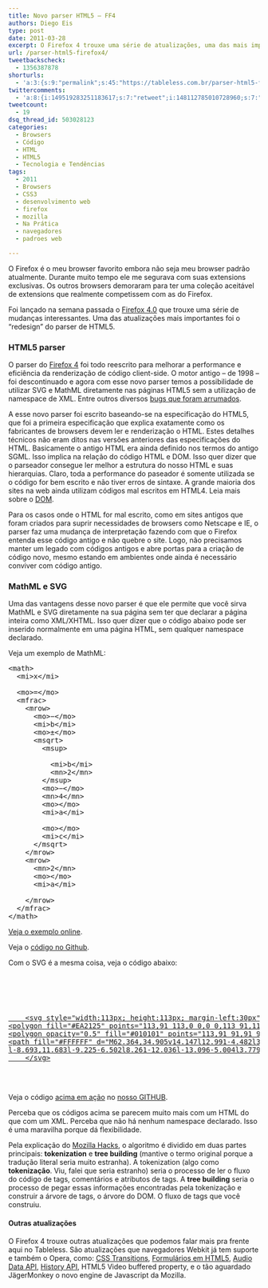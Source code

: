 ```yaml
---
title: Novo parser HTML5 – FF4
authors: Diego Eis
type: post
date: 2011-03-28
excerpt: O Firefox 4 trouxe uma série de atualizações, uma das mais importantes é o novo parser de HTML5 que promete ser mais rápido e eficiente.
url: /parser-html5-firefox4/
tweetbackscheck:
  - 1356387878
shorturls:
  - 'a:3:{s:9:"permalink";s:45:"https://tableless.com.br/parser-html5-firefox4";s:7:"tinyurl";s:26:"https://tinyurl.com/3bn68dd";s:4:"isgd";s:19:"https://is.gd/QyN5zx";}'
twittercomments:
  - 'a:8:{i:149519283251183617;s:7:"retweet";i:148112785010728960;s:7:"retweet";i:148084287009337347;s:7:"retweet";i:148080926189031425;s:7:"retweet";i:159806608183009282;s:7:"retweet";i:159299086321848320;s:7:"retweet";i:159251208404598784;s:7:"retweet";i:159250146528473088;s:7:"retweet";}'
tweetcount:
  - 19
dsq_thread_id: 503028123
categories:
  - Browsers
  - Código
  - HTML
  - HTML5
  - Tecnologia e Tendências
tags:
  - 2011
  - Browsers
  - CSS3
  - desenvolvimento web
  - firefox
  - mozilla
  - Na Prática
  - navegadores
  - padroes web

---
```

O Firefox é o meu browser favorito embora não seja meu browser padrão atualmente. Durante muito tempo ele me segurava com suas extensions exclusivas. Os outros browsers demoraram para ter uma coleção aceitável de extensions que realmente competissem com as do Firefox.
  
Foi lançado na semana passada o <a href="https://getfirefox.com/" title="baixe agora" rel="external">Firefox 4.0</a> que trouxe uma série de mudanças interessantes. Uma das atualizações mais importantes foi o &#8220;redesign&#8221; do parser de HTML5.

### HTML5 parser

O parser do [Firefox 4][1] foi todo reescrito para melhorar a performance e eficiência da renderização de código client-side. O motor antigo &#8211; de 1998 &#8211; foi descontinuado e agora com esse novo parser temos a possibilidade de utilizar SVG e MathML diretamente nas páginas HTML5 sem a utilização de namespace de XML. Entre outros diversos [bugs que foram arrumados][2].

A esse novo parser foi escrito baseando-se na especificação do HTML5, que foi a primeira especificação que explica exatamente como os fabricantes de browsers devem ler e renderização o HTML. Estes detalhes técnicos não eram ditos nas versões anteriores das especificações do HTML. Basicamente o antigo HTML era ainda definido nos termos do antigo SGML. Isso implica na relação do código HTML e DOM. Isso quer dizer que o parseador consegue ler melhor a estrutura do nosso HTML e suas hierarquias. Claro, toda a performance do paseador é somente utilizada se o código for bem escrito e não tiver erros de sintaxe. A grande maioria dos sites na web ainda utilizam códigos mal escritos em HTML4. Leia mais sobre o [DOM][3].

Para os casos onde o HTML for mal escrito, como em sites antigos que foram criados para suprir necessidades de browsers como Netscape e IE, o parser faz uma mudança de interpretação fazendo com que o Firefox entenda esse código antigo e não quebre o site. Logo, não precisamos manter um legado com códigos antigos e abre portas para a criação de código novo, mesmo estando em ambientes onde ainda é necessário conviver com código antigo.

### MathML e SVG

Uma das vantagens desse novo parser é que ele permite que você sirva MathML e SVG diretamente na sua página sem ter que declarar a página inteira como XML/XHTML. Isso quer dizer que o código abaixo pode ser inserido normalmente em uma página HTML, sem qualquer namespace declarado.

Veja um exemplo de MathML:

<pre lang="html" line="1">&lt;math>
  &lt;mi>x&lt;/mi>
 
  &lt;mo>=&lt;/mo>
  &lt;mfrac>
    &lt;mrow>
      &lt;mo>&minus;&lt;/mo>
      &lt;mi>b&lt;/mi>
      &lt;mo>&PlusMinus;&lt;/mo>
      &lt;msqrt>
        &lt;msup>
 
          &lt;mi>b&lt;/mi>
          &lt;mn>2&lt;/mn>
        &lt;/msup>
        &lt;mo>&minus;&lt;/mo>
        &lt;mn>4&lt;/mn>
        &lt;mo>&InvisibleTimes;&lt;/mo>
        &lt;mi>a&lt;/mi>
 
        &lt;mo>&InvisibleTimes;&lt;/mo>
        &lt;mi>c&lt;/mi>
      &lt;/msqrt>
    &lt;/mrow>
    &lt;mrow>
      &lt;mn>2&lt;/mn>
      &lt;mo>&InvisibleTimes;&lt;/mo>
      &lt;mi>a&lt;/mi>
 
    &lt;/mrow>
  &lt;/mfrac>
&lt;/math>
</pre>

<a href="https://tableless.github.com/tableless/mathml.html" rel="external">Veja o exemplo online</a>.
  
Veja o <a href="https://github.com/tableless/exemplos/blob/gh-pages/mathml.html" rel="external">código no Github</a>.

Com o SVG é a mesma coisa, veja o código abaixo:

<pre lang="html" line="1">




<a href="https://tableless.com.br/">
    &lt;svg style="width:113px; height:113px; margin-left:30px">
&lt;polygon fill="#EA2125" points="113,91 113,0 0,0 0,113 91,113"/>
&lt;polygon opacity="0.5" fill="#010101" points="113,91 91,91 91,113"/>
&lt;path fill="#FFFFFF" d="M62.364,34.905v14.147l12.991-4.482l3.963,10.369l-13.003,5.447l8.165,11.593l-8.783,6.502L56.82,66.799
l-8.693,11.683l-9.225-6.502l8.261-12.036l-13.096-5.004l3.779-10.369l13.438,4.482V34.905H62.364z"/>
    &lt;/svg>
</a>


</pre>

Veja o código <a href="https://tableless.github.com/exemplos/logo-tableless-svg.html" rel="external">acima em ação</a> no <a href="https://github.com/tableless/exemplos/" rel="external">nosso GITHUB</a>.

Perceba que os códigos acima se parecem muito mais com um HTML do que com um XML. Perceba que não há nenhum namespace declarado. Isso é uma maravilha porque dá flexibilidade.

Pela explicação do [Mozilla Hacks][4], o algoritmo é dividido em duas partes principais: **tokenization** e **tree building** (mantive o termo original porque a tradução literal seria muito estranha). A tokenization (algo como **tokenização**. Viu, falei que seria estranho) seria o processo de ler o fluxo do código de tags, comentários e atributos de tags. A **tree building** seria o processo de pegar essas informações encontradas pela tokenização e construir a árvore de tags, o árvore do DOM. O fluxo de tags que você construiu.

#### Outras atualizações

O Firefox 4 trouxe outras atualizações que podemos falar mais pra frente aqui no Tableless. São atualizações que navegadores Webkit já tem suporte e também o Opera, como: [CSS Transitions][5], [Formulários em HTML5][6], [Audio Data API][7], [History API][8], HTML5 Video buffered property, e o tão aguardado JägerMonkey o novo engine de Javascript da Mozilla.

 [1]: https://getfirefox.com
 [2]: https://bugzilla.mozilla.org/buglist.cgi?status_whiteboard_type=substring&status_whiteboard=[fixed%20by%20the%20HTML5%20parser]&resolution=FIXED
 [3]: https://tableless.com.br/html5/?chapter=16
 [4]: https://hacks.mozilla.org/2010/05/firefox-4-the-html5-parser-inline-svg-speed-and-more/
 [5]: https://tableless.com.br/introducao-ao-css-animation
 [6]: https://tableless.com.br/html5/?chapter=8
 [7]: https://tableless.com.br/html5/?chapter=11
 [8]: https://tableless.com.br/html5/?chapter=21